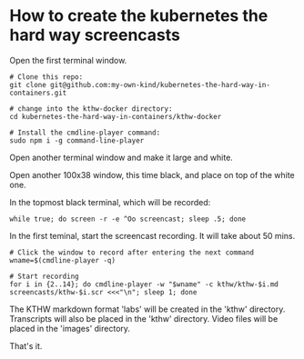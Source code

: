 # How to create the kubernetes the hard way screencasts

Open the first terminal window.

```none
# Clone this repo:
git clone git@github.com:my-own-kind/kubernetes-the-hard-way-in-containers.git

# change into the kthw-docker directory:
cd kubernetes-the-hard-way-in-containers/kthw-docker

# Install the cmdline-player command:
sudo npm i -g command-line-player
```

Open another terminal window and make it large and white.

Open another 100x38 window, this time black, and place on top of the white one.

In the topmost black terminal, which will be recorded:

```none
while true; do screen -r -e ^Oo screencast; sleep .5; done
```

In the first teminal, start the screencast recording. It will take about 50 mins.

```none
# Click the window to record after entering the next command
wname=$(cmdline-player -q)

# Start recording
for i in {2..14}; do cmdline-player -w "$wname" -c kthw/kthw-$i.md screencasts/kthw-$i.scr <<<"\n"; sleep 1; done
```

The KTHW markdown format 'labs' will be created in the 'kthw' directory. Transcripts will also be placed in the 'kthw' directory. Video files will be placed in the 'images' directory.

That's it.
